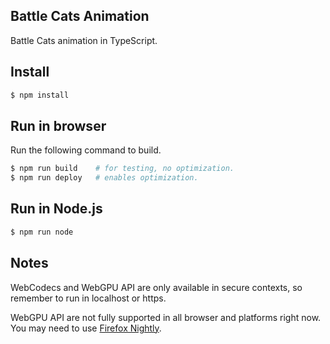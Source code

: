 ## Battle Cats Animation

Battle Cats animation in TypeScript.

## Install

```sh
$ npm install
```

## Run in browser

Run the following command to build.

```sh
$ npm run build    # for testing, no optimization.
$ npm run deploy   # enables optimization.
```

## Run in Node.js

```sh
$ npm run node
```

## Notes

WebCodecs and WebGPU API are only available in secure contexts, so remember to run in localhost or https.

WebGPU API are not fully supported in all browser and platforms right now. You may need to use [Firefox Nightly](https://www.mozilla.org/en-US/firefox/channel/desktop/).
